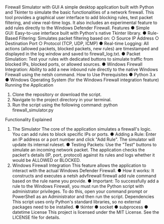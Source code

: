 Firewall Simulator with GUI
A simple desktop application built with Python and Tkinter to simulate the basic functionalities of a network firewall. This tool provides a graphical user interface to add blocking rules, test packet filtering, and view real-time logs. It also includes an experimental feature to add rules directly to the Windows Defender Firewall.
Features
●	Simple GUI: Easy-to-use interface built with Python's native Tkinter library.
●	Rule-Based Filtering: Simulates packet filtering based on:
○	Source IP Address
○	Destination Port
○	Protocol (TCP, UDP, ICMP)
●	Real-time Logging: All actions (allowed packets, blocked packets, new rules) are timestamped and displayed in the log window and saved to firewall_log.txt.
●	Packet Simulation: Test your rules with dedicated buttons to simulate traffic from blocked IPs, blocked ports, or allowed sources.
●	Windows Firewall Integration: Ability to add a new inbound rule directly to the native Windows Firewall using the netsh command.
How to Use
Prerequisites
●	Python 3.x
●	Windows Operating System (for the Windows Firewall integration feature)
Running the Application
1.	Clone the repository or download the script.
2.	Navigate to the project directory in your terminal.
3.	Run the script using the following command:
python firewall_simulator.py


Functionality Explained
1. The Simulator
The core of the application simulates a firewall's logic. You can add rules to block specific IPs or ports.
●	Adding a Rule: Enter an IP address or a port number and click "Add Rule". The simulator will update its internal ruleset.
●	Testing Packets: Use the "Test" buttons to simulate an incoming network packet. The application checks the packet's details (IP, port, protocol) against its rules and logs whether it would be ALLOWED or BLOCKED.
2. Windows Firewall Integration
This feature allows the application to interact with the actual Windows Defender Firewall.
●	How it works: It constructs and executes a netsh advfirewall firewall add rule command based on the rule name you provide.
●	Important: To successfully add a rule to the Windows Firewall, you must run the Python script with administrator privileges. To do this, open your command prompt or PowerShell as an Administrator and then run the script.
Dependencies
This script uses only Python's standard libraries, so no external packages need to be installed.
●	tkinter
●	socket
●	subprocess
●	datetime
License
This project is licensed under the MIT License. See the LICENSE file for details.
